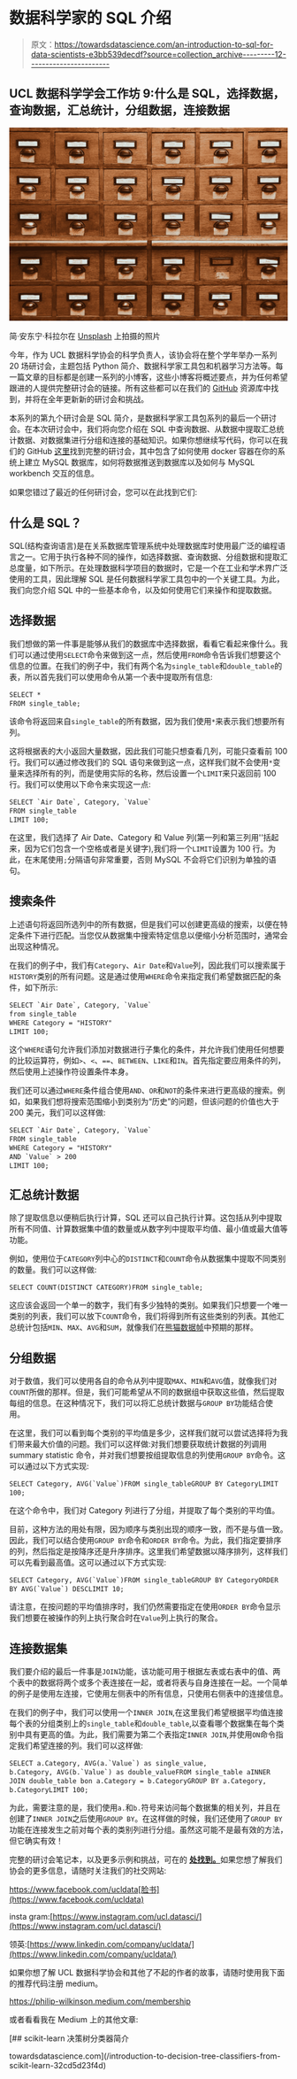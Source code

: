 # 数据科学家的 SQL 介绍

> 原文：<https://towardsdatascience.com/an-introduction-to-sql-for-data-scientists-e3bb539decdf?source=collection_archive---------12----------------------->

## UCL 数据科学学会工作坊 9:什么是 SQL，选择数据，查询数据，汇总统计，分组数据，连接数据

![](img/c8cc34d67c2438eb7a55144ee5f28018.png)

简·安东宁·科拉尔在 [Unsplash](https://unsplash.com?utm_source=medium&utm_medium=referral) 上拍摄的照片

今年，作为 UCL 数据科学协会的科学负责人，该协会将在整个学年举办一系列 20 场研讨会，主题包括 Python 简介、数据科学家工具包和机器学习方法等。每一篇文章的目标都是创建一系列的小博客，这些小博客将概述要点，并为任何希望跟进的人提供完整研讨会的链接。所有这些都可以在我们的 [GitHub](https://github.com/UCL-DSS) 资源库中找到，并将在全年更新新的研讨会和挑战。

本系列的第九个研讨会是 SQL 简介，是数据科学家工具包系列的最后一个研讨会。在本次研讨会中，我们将向您介绍在 SQL 中查询数据、从数据中提取汇总统计数据、对数据集进行分组和连接的基础知识。如果你想继续写代码，你可以在我们的 GitHub [这里](https://github.com/UCL-DSS/SQL_workshop)找到完整的研讨会，其中包含了如何使用 docker 容器在你的系统上建立 MySQL 数据库，如何将数据推送到数据库以及如何与 MySQL workbench 交互的信息。

如果您错过了最近的任何研讨会，您可以在此找到它们:

</git-and-github-basics-for-data-scientists-b9fd96f8a02a>  </an-introduction-to-plotting-with-matplotlib-in-python-6d983b9ba081>  </ucl-data-science-society-pandas-8ad28c2b22e5>  

## 什么是 SQL？

SQL(结构查询语言)是在关系数据库管理系统中处理数据库时使用最广泛的编程语言之一。它用于执行各种不同的操作，如选择数据、查询数据、分组数据和提取汇总度量，如下所示。在处理数据科学项目的数据时，它是一个在工业和学术界广泛使用的工具，因此理解 SQL 是任何数据科学家工具包中的一个关键工具。为此，我们向您介绍 SQL 中的一些基本命令，以及如何使用它们来操作和提取数据。

## 选择数据

我们想做的第一件事是能够从我们的数据库中选择数据，看看它看起来像什么。我们可以通过使用`SELECT`命令来做到这一点，然后使用`FROM`命令告诉我们想要这个信息的位置。在我们的例子中，我们有两个名为`single_table`和`double_table`的表，所以首先我们可以使用命令从第一个表中提取所有信息:

```
SELECT *
FROM single_table;
```

该命令将返回来自`single_table`的所有数据，因为我们使用`*`来表示我们想要所有列。

这将根据表的大小返回大量数据，因此我们可能只想查看几列，可能只查看前 100 行。我们可以通过修改我们的 SQL 语句来做到这一点，这样我们就不会使用`*`变量来选择所有的列，而是使用实际的名称，然后设置一个`LIMIT`来只返回前 100 行。我们可以使用以下命令来实现这一点:

```
SELECT `Air Date`, Category, `Value`
FROM single_table
LIMIT 100;
```

在这里，我们选择了 Air Date、Category 和 Value 列(第一列和第三列用''括起来，因为它们包含一个空格或者是关键字),我们将一个`LIMIT`设置为 100 行。为此，在末尾使用`;`分隔语句非常重要，否则 MySQL 不会将它们识别为单独的语句。

## 搜索条件

上述语句将返回所选列中的所有数据，但是我们可以创建更高级的搜索，以便在特定条件下进行匹配。当您仅从数据集中搜索特定信息以便缩小分析范围时，通常会出现这种情况。

在我们的例子中，我们有`Category`、`Air Date`和`Value`列，因此我们可以搜索属于`HISTORY`类别的所有问题。这是通过使用`WHERE`命令来指定我们希望数据匹配的条件，如下所示:

```
SELECT `Air Date`, Category, `Value`
from single_table
WHERE Category = "HISTORY"
LIMIT 100;
```

这个`WHERE`语句允许我们添加对数据进行子集化的条件，并允许我们使用任何想要的比较运算符，例如`>`、`<`、`==`、`BETWEEN`、`LIKE`和`IN`。首先指定要应用条件的列，然后使用上述操作符设置条件本身。

我们还可以通过`WHERE`条件组合使用`AND`、`OR`和`NOT`的条件来进行更高级的搜索。例如，如果我们想将搜索范围缩小到类别为“历史”的问题，但该问题的价值也大于 200 美元，我们可以这样做:

```
SELECT `Air Date`, Category, `Value`
FROM single_table
WHERE Category = "HISTORY"
AND `Value` > 200
LIMIT 100;
```

## 汇总统计数据

除了提取信息以便稍后执行计算，SQL 还可以自己执行计算。这包括从列中提取所有不同值、计算数据集中值的数量或从数字列中提取平均值、最小值或最大值等功能。

例如，使用位于`CATEGORY`列中心的`DISTINCT`和`COUNT`命令从数据集中提取不同类别的数量。我们可以这样做:

```
SELECT COUNT(DISTINCT CATEGORY)FROM single_table;
```

这应该会返回一个单一的数字，我们有多少独特的类别。如果我们只想要一个唯一类别的列表，我们可以放下`COUNT`命令，我们将得到所有这些类别的列表。其他汇总统计包括`MIN`、`MAX`、`AVG`和`SUM`，就像我们在[熊猫数据帧](/ucl-data-science-society-pandas-8ad28c2b22e5)中预期的那样。

## 分组数据

对于数值，我们可以使用各自的命令从列中提取`MAX`、`MIN`和`AVG`值，就像我们对`COUNT`所做的那样。但是，我们可能希望从不同的数据组中获取这些值，然后提取每组的信息。在这种情况下，我们可以将汇总统计数据与`GROUP BY`功能结合使用。

在这里，我们可以看到每个类别的平均值是多少，这样我们就可以尝试选择将为我们带来最大价值的问题。我们可以这样做:对我们想要获取统计数据的列调用 summary statistic 命令，并对我们想要按组提取信息的列使用`GROUP BY`命令。这可以通过以下方式实现:

```
SELECT Category, AVG(`Value`)FROM single_tableGROUP BY CategoryLIMIT 100;
```

在这个命令中，我们对 Category 列进行了分组，并提取了每个类别的平均值。

目前，这种方法的用处有限，因为顺序与类别出现的顺序一致，而不是与值一致。因此，我们可以结合使用`GROUP BY`命令和`ORDER BY`命令。为此，我们指定要排序的列，然后指定是按降序还是升序排序。这里我们希望数据以降序排列，这样我们可以先看到最高值。这可以通过以下方式实现:

```
SELECT Category, AVG(`Value`)FROM single_tableGROUP BY CategoryORDER BY AVG(`Value`) DESCLIMIT 10;
```

请注意，在按问题的平均值排序时，我们仍然需要指定在使用`ORDER BY`命令显示我们想要在被操作的列上执行聚合时在`Value`列上执行的聚合。

## 连接数据集

我们要介绍的最后一件事是`JOIN`功能，该功能可用于根据左表或右表中的值、两个表中的数据将两个或多个表连接在一起，或者将表与自身连接在一起。一个简单的例子是使用左连接，它使用左侧表中的所有信息，只使用右侧表中的连接信息。

在我们的例子中，我们可以使用一个`INNER JOIN`,在这里我们希望根据平均值连接每个表的分组类别上的`single_table`和`double_table`,以查看哪个数据集在每个类别中具有更高的值。为此，我们需要为第二个表指定`INNER JOIN`,并使用`ON`命令指定我们希望连接的列。我们可以这样做:

```
SELECT a.Category, AVG(a.`Value`) as single_value, 
b.Category, AVG(b.`Value`) as double_valueFROM single_table aINNER JOIN double_table bon a.Category = b.CategoryGROUP BY a.Category, b.CategoryLIMIT 100;
```

为此，需要注意的是，我们使用`a.`和`b.`符号来访问每个数据集的相关列，并且在创建了`INNER JOIN`之后使用`GROUP BY`。在这样做的时候，我们还使用了`GROUP BY`功能在连接发生之前对每个表的类别列进行分组。虽然这可能不是最有效的方法，但它确实有效！

完整的研讨会笔记本，以及更多示例和挑战，可在的 [**处找到。**](https://github.com/UCL-DSS/SQL_workshop)如果您想了解我们协会的更多信息，请随时关注我们的社交网站:

https://www.facebook.com/ucldata[脸书](https://www.facebook.com/ucldata)

insta gram:[https://www.instagram.com/ucl.datasci/](https://www.instagram.com/ucl.datasci/)

领英:[https://www.linkedin.com/company/ucldata/](https://www.linkedin.com/company/ucldata/)

如果你想了解 UCL 数据科学协会和其他了不起的作者的故事，请随时使用我下面的推荐代码注册 medium。

<https://philip-wilkinson.medium.com/membership>  

或者看看我在 Medium 上的其他文章:

</multi-variate-outlier-detection-in-python-e900a338da10>  </london-convenience-store-classification-using-k-means-clustering-70c82899c61f>  </introduction-to-decision-tree-classifiers-from-scikit-learn-32cd5d23f4d> [## scikit-learn 决策树分类器简介

towardsdatascience.com](/introduction-to-decision-tree-classifiers-from-scikit-learn-32cd5d23f4d)
